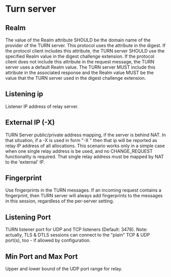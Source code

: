 # Turn server




## Realm

The value of the Realm attribute SHOULD be the domain name of the provider of the TURN server. This protocol uses the attribute in the digest. If the protocol client includes this attribute, the TURN server SHOULD use the specified Realm value in the digest challenge extension. If the protocol client does not include this attribute in the request message, the TURN server uses a default Realm value. The TURN server MUST include this attribute in the associated response and the Realm value MUST be the value that the TURN server used in the digest challenge extension.

## Listening ip

Listener IP address of relay server.

## External IP (-X)

TURN Server public/private address mapping, if the server is behind NAT. In that situation, if a -X is used in form "-X <ip>" then that ip will be reported as relay IP address of all allocations. This scenario works only in a simple case when one single relay address is be used, and no CHANGE_REQUEST functionality is required. That single relay address must be mapped by NAT to the 'external' IP.

## Fingerprint

Use fingerprints in the TURN messages. If an incoming request contains a fingerprint, then TURN server will always add fingerprints to the messages in this session, regardless of the per-server setting.

## Listening Port

TURN listener port for UDP and TCP listeners (Default: 3478). Note: actually, TLS & DTLS sessions can connect to the "plain" TCP & UDP port(s), too - if allowed by configuration.

## Min Port and Max Port

Upper and lower bound of the UDP port range for relay.